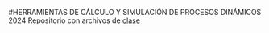 #HERRAMIENTAS DE CÁLCULO Y SIMULACIÓN DE PROCESOS DINÁMICOS 2024
Repositorio con archivos de [clase](https://fcefyn.unc.edu.ar/facultad/secretarias/extension/area-de-formacion-continua/herramientas-de-calculo-y-simulacion-de-procesos-dinamicos-2024/) 
